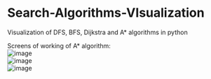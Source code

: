# Search-Algorithms-VIsualization

Visualization of DFS, BFS, Dijkstra and A* algorithms in python

Screens of working of A* algorithm:
<br>
![image](https://github.com/szymi999/Search-Algorithms-VIsualization/assets/52047025/02dcf310-4817-4eb3-b844-139045f64c6b)
<br>
![image](https://github.com/szymi999/Search-Algorithms-VIsualization/assets/52047025/56b90bb6-10b2-484b-bbd5-260da25d375b)
<br>
![image](https://github.com/szymi999/Search-Algorithms-VIsualization/assets/52047025/25452290-75f2-4532-8485-ca88fbbc6306)

